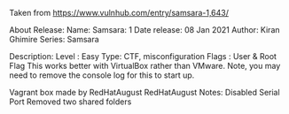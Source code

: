 Taken from https://www.vulnhub.com/entry/samsara-1,643/ 

About Release:
    Name: Samsara: 1
    Date release: 08 Jan 2021
    Author: Kiran Ghimire
    Series: Samsara

Description:
    Level : Easy
    Type: CTF, misconfiguration
    Flags : User & Root Flag
    This works better with VirtualBox rather than VMware. Note, you may need to remove the console log for this to start up. 

Vagrant box made by RedHatAugust
RedHatAugust Notes:
    Disabled Serial Port
    Removed two shared folders
